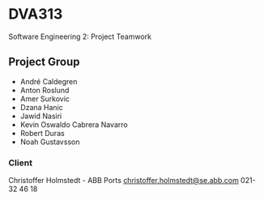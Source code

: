 # DVA313
Software Engineering 2: Project Teamwork

## Project Group
* André Caldegren
* Anton Roslund
* Amer Surkovic
* Dzana Hanic
* Jawid Nasiri
* Kevin Oswaldo Cabrera Navarro
* Robert Duras
* Noah Gustavsson

### Client
Christoffer Holmstedt - ABB Ports
christoffer.holmstedt@se.abb.com 
021-32 46 18
